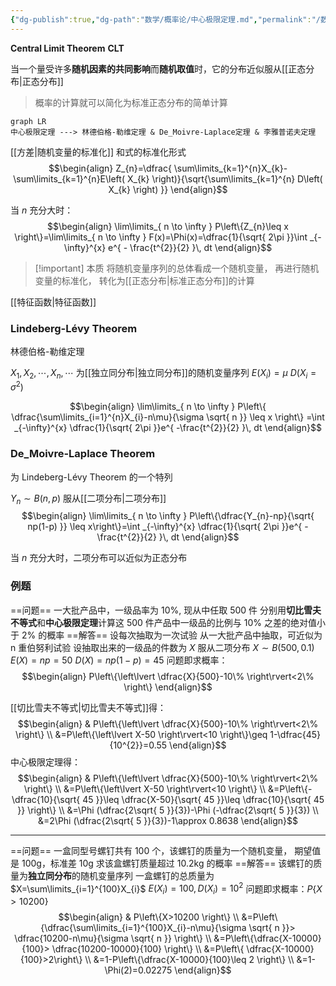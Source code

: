 ```yaml
---
{"dg-publish":true,"dg-path":"数学/概率论/中心极限定理.md","permalink":"/数学/概率论/中心极限定理/","dgPassFrontmatter":true,"noteIcon":"","created":"2024-05-21T15:20:27.901+08:00","updated":"2024-06-14T23:55:16.884+08:00"}
---
```


**Central Limit Theorem**     **CLT**

当一个量受许多**随机因素的共同影响**而**随机取值**时，它的分布近似服从[[正态分布\|正态分布]]
>概率的计算就可以简化为标准正态分布的简单计算


```mermaid
graph LR
中心极限定理 ---> 林德伯格-勒维定理 & De_Moivre-Laplace定理 & 李雅普诺夫定理
```
[[方差\|随机变量的标准化]]
和式的标准化形式
$$\begin{align}
Z_{n}=\dfrac{ \sum\limits_{k=1}^{n}X_{k}-\sum\limits_{k=1}^{n}E\left( X_{k} \right)}{\sqrt{\sum\limits_{k=1}^{n} D\left( X_{k} \right) }}
\end{align}$$

当 $n$ 充分大时：
$$\begin{align}
\lim\limits_{ n \to \infty } P\left\{Z_{n}\leq x \right\}=\lim\limits_{ n \to \infty } F(x)=\Phi(x)=\dfrac{1}{\sqrt{ 2\pi }}\int _{-\infty}^{x} e^{ - \frac{t^{2}}{2} }\, dt
\end{align}$$

>[!important] 本质
>将随机变量序列的总体看成一个随机变量，
>再进行随机变量的标准化，
>转化为[[正态分布\|标准正态分布]]的计算


[[特征函数\|特征函数]]
### Lindeberg-Lévy Theorem
林德伯格-勒维定理

$X_{1},X_{2},\cdots,X_{n},\cdots$ 为[[独立同分布\|独立同分布]]的随机变量序列
$E(X_{i})=\mu$   $D(X_{i}=\sigma^{2})$  

$$\begin{align}
\lim\limits_{ n \to \infty } P\left\{ \dfrac{\sum\limits_{i=1}^{n}X_{i}-n\mu}{\sigma \sqrt{ n }} \leq x \right\} =\int _{-\infty}^{x} \dfrac{1}{\sqrt{ 2\pi }}e^{ -\frac{t^{2}}{2} }\, dt
\end{align}$$

### De_Moivre-Laplace Theorem
为 Lindeberg-Lévy Theorem 的一个特列

$Y_{n}\sim B(n,p)$ 服从[[二项分布\|二项分布]]
$$\begin{align}
\lim\limits_{ n \to \infty } P\left\{\dfrac{Y_{n}-np}{\sqrt{ np(1-p) }} \leq x\right\}=\int _{-\infty}^{x} \dfrac{1}{\sqrt{ 2\pi }}e^{ -\frac{t^{2}}{2} }\, dt
\end{align}$$

当 $n$ 充分大时，二项分布可以近似为正态分布
### 例题

==问题==
一大批产品中，一级品率为 $10\%$, 现从中任取 500 件
分别用**切比雪夫不等式**和**中心极限定理**计算这 500 件产品中一级品的比例与 $10\%$ 之差的绝对值小于 $2\%$ 的概率
==解答==
设每次抽取为一次试验
从一大批产品中抽取，可近似为 n 重伯努利试验
设抽取出来的一级品的件数为 $X$
服从二项分布 $X\sim B(500,0.1)$
$E(X)=np=50$    $D(X)=np(1-p)=45$
问题即求概率：
$$\begin{align}
P\left\{\left\lvert  \dfrac{X}{500}-10\% \right\rvert<2\% \right\} 
\end{align}$$


[[切比雪夫不等式\|切比雪夫不等式]]得：
$$\begin{align}
 & P\left\{\left\lvert  \dfrac{X}{500}-10\% \right\rvert<2\% \right\} \\
&=P\left\{\left\lvert  X-50 \right\rvert<10 \right\}\geq 1-\dfrac{45}{10^{2}}=0.55
\end{align}$$
中心极限定理得：
$$\begin{align}
 & P\left\{\left\lvert  \dfrac{X}{500}-10\% \right\rvert<2\% \right\} \\
&=P\left\{\left\lvert  X-50 \right\rvert<10 \right\} \\
&=P\left\{-\dfrac{10}{\sqrt{ 45 }}\leq \dfrac{X-50}{\sqrt{ 45 }}\leq \dfrac{10}{\sqrt{ 45 }} \right\} \\
&=\Phi (\dfrac{2\sqrt{ 5 }}{3})-\Phi (-\dfrac{2\sqrt{ 5 }}{3}) \\
&=2\Phi (\dfrac{2\sqrt{ 5 }}{3})-1\approx 0.8638
\end{align}$$
***

==问题==
一盒同型号螺钉共有 100 个，该螺钉的质量为一个随机变量，
期望值是 100g，标准差 10g
求该盒螺钉质量超过 10.2kg 的概率
==解答==
该螺钉的质量为**独立同分布**的随机变量序列
一盒螺钉的总质量为 $X=\sum\limits_{i=1}^{100}X_{i}$
$E(X_{i})=100,D(X_{i})=10^{2}$
问题即求概率：$P\left\{X>10200 \right\}$
$$\begin{align}
 & P\left\{X>10200 \right\} \\
&=P\left\{\dfrac{\sum\limits_{i=1}^{100}X_{i}-n\mu}{\sigma \sqrt{ n }}> \dfrac{10200-n\mu}{\sigma \sqrt{ n }} \right\} \\
&=P\left\{\dfrac{X-10000}{100}> \dfrac{10200-10000}{100} \right\} \\
&=P\left\{ \dfrac{X-10000}{100}>2\right\} \\
&=1-P\left\{\dfrac{X-10000}{100}\leq 2 \right\} \\
&=1-\Phi(2)=0.02275
\end{align}$$


